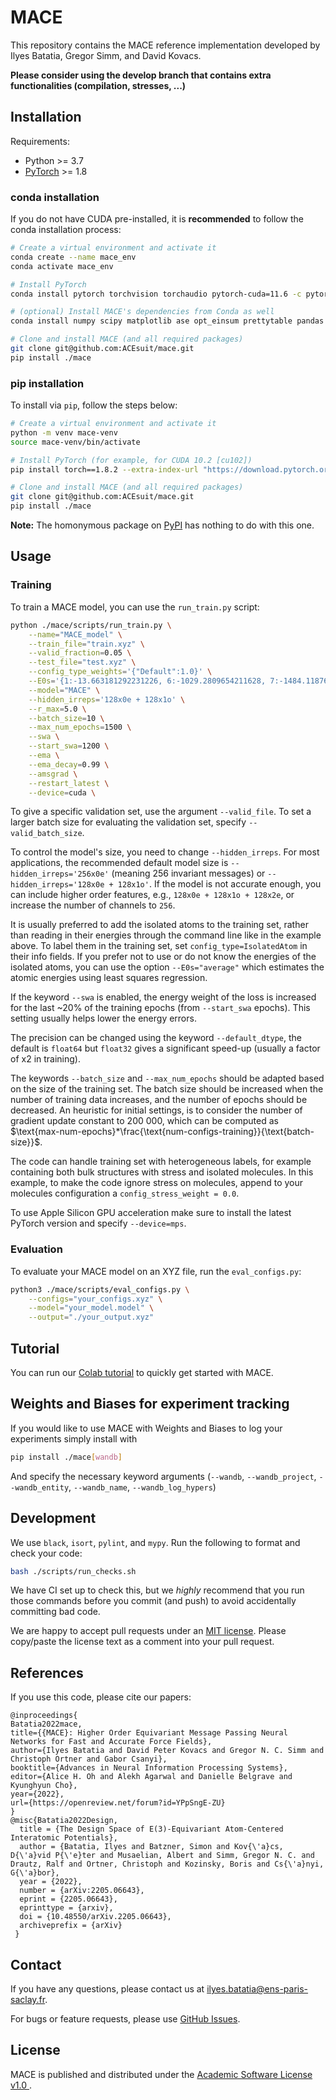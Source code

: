 # MACE

This repository contains the MACE reference implementation developed by
Ilyes Batatia, Gregor Simm, and David Kovacs.

**Please consider using the develop branch that contains extra functionalities (compilation, stresses, ...)**

## Installation

Requirements:
* Python >= 3.7
* [PyTorch](https://pytorch.org/) >= 1.8

### conda installation

If you do not have CUDA pre-installed, it is **recommended** to follow the conda installation process:
```sh
# Create a virtual environment and activate it
conda create --name mace_env
conda activate mace_env

# Install PyTorch
conda install pytorch torchvision torchaudio pytorch-cuda=11.6 -c pytorch -c nvidia

# (optional) Install MACE's dependencies from Conda as well
conda install numpy scipy matplotlib ase opt_einsum prettytable pandas e3nn

# Clone and install MACE (and all required packages)
git clone git@github.com:ACEsuit/mace.git 
pip install ./mace
```

### pip installation

To install via `pip`, follow the steps below:
```sh
# Create a virtual environment and activate it
python -m venv mace-venv
source mace-venv/bin/activate

# Install PyTorch (for example, for CUDA 10.2 [cu102])
pip install torch==1.8.2 --extra-index-url "https://download.pytorch.org/whl/lts/1.8/cu102"

# Clone and install MACE (and all required packages)
git clone git@github.com:ACEsuit/mace.git
pip install ./mace
```

**Note:** The homonymous package on [PyPI](https://pypi.org/project/MACE/) has nothing to do with this one.

## Usage

### Training 

To train a MACE model, you can use the `run_train.py` script:

```sh
python ./mace/scripts/run_train.py \
    --name="MACE_model" \
    --train_file="train.xyz" \
    --valid_fraction=0.05 \
    --test_file="test.xyz" \
    --config_type_weights='{"Default":1.0}' \
    --E0s='{1:-13.663181292231226, 6:-1029.2809654211628, 7:-1484.1187695035828, 8:-2042.0330099956639}' \
    --model="MACE" \
    --hidden_irreps='128x0e + 128x1o' \
    --r_max=5.0 \
    --batch_size=10 \
    --max_num_epochs=1500 \
    --swa \
    --start_swa=1200 \
    --ema \
    --ema_decay=0.99 \
    --amsgrad \
    --restart_latest \
    --device=cuda \
```

To give a specific validation set, use the argument `--valid_file`. To set a larger batch size for evaluating the validation set, specify `--valid_batch_size`. 

To control the model's size, you need to change `--hidden_irreps`. For most applications, the recommended default model size is `--hidden_irreps='256x0e'` (meaning 256 invariant messages) or `--hidden_irreps='128x0e + 128x1o'`. If the model is not accurate enough, you can include higher order features, e.g., `128x0e + 128x1o + 128x2e`, or increase the number of channels to `256`. 

It is usually preferred to add the isolated atoms to the training set, rather than reading in their energies through the command line like in the example above. To label them in the training set, set `config_type=IsolatedAtom` in their info fields. If you prefer not to use or do not know the energies of the isolated atoms, you can use the option `--E0s="average"` which estimates the atomic energies using least squares regression. 

If the keyword `--swa` is enabled, the energy weight of the loss is increased for the last ~20% of the training epochs (from `--start_swa` epochs). This setting usually helps lower the energy errors. 

The precision can be changed using the keyword ``--default_dtype``, the default is `float64` but `float32` gives a significant speed-up (usually a factor of x2 in training).

The keywords ``--batch_size`` and ``--max_num_epochs`` should be adapted based on the size of the training set. The batch size should be increased when the number of training data increases, and the number of epochs should be decreased. An heuristic for initial settings, is to consider the number of gradient update constant to 200 000, which can be computed as $\text{max-num-epochs}*\frac{\text{num-configs-training}}{\text{batch-size}}$.

The code can handle training set with heterogeneous labels, for example containing both bulk structures with stress and isolated molecules. In this example, to make the code ignore stress on molecules, append to your molecules configuration a ``config_stress_weight = 0.0``.

To use Apple Silicon GPU acceleration make sure to install the latest PyTorch version and specify ``--device=mps``. 

### Evaluation

To evaluate your MACE model on an XYZ file, run the `eval_configs.py`:

```sh
python3 ./mace/scripts/eval_configs.py \
    --configs="your_configs.xyz" \
    --model="your_model.model" \
    --output="./your_output.xyz"
```

## Tutorial

You can run our [Colab tutorial](https://colab.research.google.com/drive/1D6EtMUjQPey_GkuxUAbPgld6_9ibIa-V?authuser=1#scrollTo=Z10787RE1N8T) to quickly get started with MACE.

## Weights and Biases for experiment tracking

If you would like to use MACE with Weights and Biases to log your experiments simply install with 

```sh
pip install ./mace[wandb]
```

And specify the necessary keyword arguments (`--wandb`, `--wandb_project`, `--wandb_entity`, `--wandb_name`, `--wandb_log_hypers`)

## Development

We use `black`, `isort`, `pylint`, and `mypy`.
Run the following to format and check your code:
```sh
bash ./scripts/run_checks.sh
```

We have CI set up to check this, but we _highly_ recommend that you run those commands
before you commit (and push) to avoid accidentally committing bad code.

We are happy to accept pull requests under an [MIT license](https://choosealicense.com/licenses/mit/). Please copy/paste the license text as a comment into your pull request.

## References

If you use this code, please cite our papers:
```text
@inproceedings{
Batatia2022mace,
title={{MACE}: Higher Order Equivariant Message Passing Neural Networks for Fast and Accurate Force Fields},
author={Ilyes Batatia and David Peter Kovacs and Gregor N. C. Simm and Christoph Ortner and Gabor Csanyi},
booktitle={Advances in Neural Information Processing Systems},
editor={Alice H. Oh and Alekh Agarwal and Danielle Belgrave and Kyunghyun Cho},
year={2022},
url={https://openreview.net/forum?id=YPpSngE-ZU}
}
@misc{Batatia2022Design,
  title = {The Design Space of E(3)-Equivariant Atom-Centered Interatomic Potentials},
  author = {Batatia, Ilyes and Batzner, Simon and Kov{\'a}cs, D{\'a}vid P{\'e}ter and Musaelian, Albert and Simm, Gregor N. C. and Drautz, Ralf and Ortner, Christoph and Kozinsky, Boris and Cs{\'a}nyi, G{\'a}bor},
  year = {2022},
  number = {arXiv:2205.06643},
  eprint = {2205.06643},
  eprinttype = {arxiv},
  doi = {10.48550/arXiv.2205.06643},
  archiveprefix = {arXiv}
 }
```

## Contact

If you have any questions, please contact us at ilyes.batatia@ens-paris-saclay.fr.

For bugs or feature requests, please use [GitHub Issues](https://github.com/ACEsuit/mace/issues).

## License

MACE is published and distributed under the [Academic Software License v1.0 ](ASL.md).
